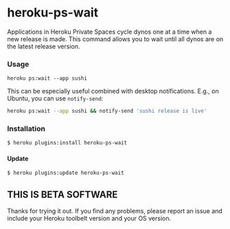 # heroku-ps-wait

Applications in Heroku Private Spaces cycle dynos one at a time when 
a new release is made. This command allows you to wait until
all dynos are on the latest release version.

### Usage

`heroku ps:wait --app sushi`

This can be especially useful combined with desktop
notifications. E.g., on Ubuntu, you can use `notify-send`:

```bash
heroku ps:wait --app sushi && notify-send 'sushi release is live'
```

### Installation

```bash
$ heroku plugins:install heroku-ps-wait
```

#### Update

```bash
$ heroku plugins:update heroku-ps-wait
```

## THIS IS BETA SOFTWARE

Thanks for trying it out. If you find any problems, please report an
issue and include your Heroku toolbelt version and your OS version.
